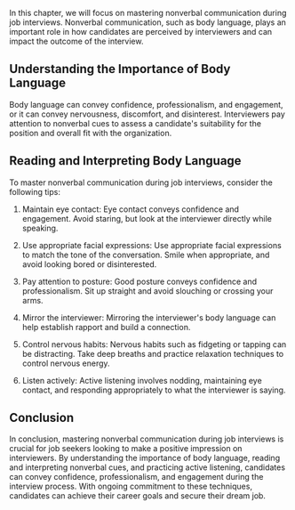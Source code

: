 
In this chapter, we will focus on mastering nonverbal communication during job interviews. Nonverbal communication, such as body language, plays an important role in how candidates are perceived by interviewers and can impact the outcome of the interview.

Understanding the Importance of Body Language
---------------------------------------------

Body language can convey confidence, professionalism, and engagement, or it can convey nervousness, discomfort, and disinterest. Interviewers pay attention to nonverbal cues to assess a candidate's suitability for the position and overall fit with the organization.

Reading and Interpreting Body Language
--------------------------------------

To master nonverbal communication during job interviews, consider the following tips:

1. Maintain eye contact: Eye contact conveys confidence and engagement. Avoid staring, but look at the interviewer directly while speaking.

2. Use appropriate facial expressions: Use appropriate facial expressions to match the tone of the conversation. Smile when appropriate, and avoid looking bored or disinterested.

3. Pay attention to posture: Good posture conveys confidence and professionalism. Sit up straight and avoid slouching or crossing your arms.

4. Mirror the interviewer: Mirroring the interviewer's body language can help establish rapport and build a connection.

5. Control nervous habits: Nervous habits such as fidgeting or tapping can be distracting. Take deep breaths and practice relaxation techniques to control nervous energy.

6. Listen actively: Active listening involves nodding, maintaining eye contact, and responding appropriately to what the interviewer is saying.

Conclusion
----------

In conclusion, mastering nonverbal communication during job interviews is crucial for job seekers looking to make a positive impression on interviewers. By understanding the importance of body language, reading and interpreting nonverbal cues, and practicing active listening, candidates can convey confidence, professionalism, and engagement during the interview process. With ongoing commitment to these techniques, candidates can achieve their career goals and secure their dream job.
